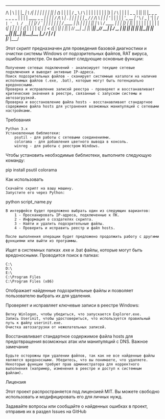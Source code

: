    _   _ _______ _____ _____         _______   _             _    _  _                    _                   _   _                ___  
   /\   | \ | |   |_   _|   \     /\|   | | |           | |  | || |                  (_)                 | | | |              / _ \ 
   /  \  |  \| |  | |    | | | |) |   /  \  | |    | |  _   _  | || || |_ _     _ _  _     _ _    | | | | ____ _ _   _| | | |
   / /\ \ | .  |  | |    | | |  _  /   / /\ \ | |    | '_ \| | | | | '_ \__   _| '_ \ / _ | '| |  / _` | '_ \ / _` | | |/ / _` | | | | | | |
  / ____ \| |\  |  | |   _| |_| | \ \  / ____ \| |    | |_) | |_| | | | | | | | | | | (_| | |  | | | (_| | | | | (_| | |   < (_| | |_| | |_| |
 /_/    \_\_| \_|  |_|  |_____|_|  \_\/_/    \_\_|    |_./ \__, | |_| |_| |_| |_| |_|\__,_|_|  |_|  \__,_|_| |_|\__,_| |_|\_\__,_|\__, |\___/ 
                                                              / |                                                                  / |      
                                                             |___/                                                                  |___/
                                                             
Этот скрипт предназначен для проведения базовой диагностики и очистки системы Windows от подозрительных файлов, RAT вируса, ошибок в реестре. Он выполняет следующие основные функции:

    Получение сетевых подключений - анализирует текущие сетевые подключения и выводит активные IP-адреса.
    Поиск подозрительных файлов - сканирует системные каталоги на наличие исполнимых файлов (.exe, .bat), которые могут быть потенциально вредоносными.
    Проверка и исправление записей реестра - проверяет и восстанавливает критические значения в реестре, связанные с запуском системы и автозагрузкой.
    Проверка и восстановление файла hosts - восстанавливает стандартное содержимое файла hosts для устранения возможных манипуляций с сетевыми настройками.

Требования

    Python 3.x
    Установленные библиотеки:
        psutil - для работы с сетевыми соединениями.
        colorama - для добавления цветного вывода в консоль.
        winreg - для работы с реестром Windows.

Чтобы установить необходимые библиотеки, выполните следующую команду:

pip install psutil colorama

Как использовать

    Скачайте скрипт на вашу машину.
    Запустите его через Python:

python script_name.py

    В интерфейсе будет предложено выбрать один из следующих вариантов:
        1 - Просканировать IP-адреса, подключенные к ПК.
        2 - Информация о создателях скрипта.
        3 - Найти и удалить подозрительные файлы.
        4 - Проверить и исправить реестр и файл hosts.

    После выполнения операции будет предложено продолжить работу с другими функциями или выйти из программы.


Ищет в системных папках .exe и .bat файлы, которые могут быть вредоносными. Проводится поиск в папках:

    C:\
    D:\
    E:\
    C:\Program Files
    C:\Program Files (x86)

Отображает найденные подозрительные файлы и позволяет пользователю выбрать их для удаления.

Проверяет и исправляет ключевые записи в реестре Windows:

    Ветку Winlogon, чтобы убедиться, что запускается Explorer.exe.
    Запись Userinit, чтобы удостовериться, что используется правильный путь к файлу userinit.exe.
    Очистка автозагрузки от нежелательных записей.


Восстанавливает стандартное содержимое файла hosts для предотвращения возможных атак или манипуляций с DNS.
Важное замечание

    Будьте осторожны при удалении файлов, так как не все найденные файлы являются вредоносными. Убедитесь, что вы понимаете, что удаляете.
    Некоторые функции требуют прав администратора для корректного выполнения (например, изменения в реестре и доступ к системным файлам).

Лицензия

Этот проект распространяется под лицензией MIT. Вы можете свободно использовать и модифицировать его для личных нужд.

Задавайте вопросы или сообщайте о найденных ошибках в проект, отправив их в раздел Issues на GitHub
